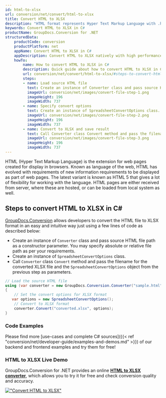 ```yaml
---
id: html-to-xlsx
url: conversion/net/convert/html-to-xlsx
title: Convert HTML to XLSX
description: "HTML format represents Hyper Text Markup Language with .html extension. Learn how to convert HTML to XLSX file programmatically in C# language using GroupDocs.Conversion for .NET library."
keywords: Convert HTML to XLSX in C#
productName: GroupDocs.Conversion for .NET
structuredData:
    productCode: conversion
    productPlatform: net
    appName: Convert HTML to XLSX in C#
    appDescription: Convert HTML to XLSX natively with high performance using C# language and server side GroupDocs.Conversion for .NET APIs, without the use of any software like Microsoft or Open Office.
    howTo:
        name: How to convert HTML to XLSX in C# 
        description: Quick guide about how to convert HTML to XLSX in C# with high performance and accuracy.
        url: conversion/net/convert/html-to-xlsx/#steps-to-convert-html-to-xlsx-in-c
        steps:
        - name: Load source HTML file 
          text: Create an instance of Converter class and pass source HTML file path as a constructor parameter. You may specify absolute or relative file path as per your requirements. 
          imageUrl: conversion/net/images/convert-file-step-1.png
          imageHeight: 196
          imageWidth: 737
        - name: Specify convert options 
          text: Create an instance of SpreadsheetConvertOptions class.
          imageUrl: conversion/net/images/convert-file-step-2.png
          imageHeight: 196
          imageWidth: 737
        - name: Convert to XLSX and save result 
          text: Call Converter class Convert method and pass the filename for the converted HTML file and the SpreadsheetConvertOptions object from the previous step as parameters.
          imageUrl: conversion/net/images/convert-file-step-3.png
          imageHeight: 196
          imageWidth: 737
---
```


HTML (Hyper Text Markup Language) is the extension for web pages created for display in browsers. Known as language of the web, HTML has evolved with requirements of new information requirements to be displayed as part of web pages. The latest variant is known as HTML 5 that gives a lot of flexibility for working with the language. HTML pages are either received from server, where these are hosted, or can be loaded from local system as well.

## Steps to convert HTML to XLSX in C#

[GroupDocs.Conversion](https://products.groupdocs.com/conversion/net) allows developers to convert the HTML file to XLSX format in an easy and intuitive way just using a few lines of code as described below:

* Create an instance of `Converter` class and pass source HTML file path as a constructor parameter. You may specify absolute or relative file path as per your requirements. 
* Create an instance of `SpreadsheetConvertOptions` class.
* Call `Converter` class `Convert` method and pass the filename for the converted XLSX file and the `SpreadsheetConvertOptions` object from the previous step as parameters.

```csharp
// Load the source HTML file
using (var converter = new GroupDocs.Conversion.Converter("sample.html"))
{
    // Set the convert options for XLSX format
   var options = new SpreadsheetConvertOptions();
    // Convert to XLSX format
    converter.Convert("converted.xlsx", options);
}
```

### Code Examples

Please find more [use-cases and complete C# sources]({{< ref "conversion/net/developer-guide/examples-and-demos.md" >}}) of our backend and frontend examples and try them for free!

### HTML to XLSX Live Demo

GroupDocs.Conversion for .NET provides an online [**HTML to XLSX converter**](https://products.groupdocs.app/conversion/html-to-xlsx), which allows you to try it for free and check conversion quality and accuracy.

[!["Convert HTML to XLSX"](conversion/net/images/convert-to-xlsx/convert-html-to-xlsx.png)](https://products.groupdocs.app/conversion/html-to-xlsx)